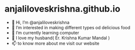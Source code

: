 # anjaliloveskrishna.github.io
- 👋 Hi, I’m @anjaliloveskrishna
- 👀 I’m interested in making different types od delicious food
- 🌱 I’m currently learning computer
- 💞️ I love my husband( Er. Krishna Kumar Mandal )
- 📫 to know more about me visit our website

<!---
anjaliloveskrishna/anjaliloveskrishna is a ✨ special ✨ repository because its `README.md` (this file) appears on your GitHub profile.
You can click the Preview link to take a look at your changes.
--->
